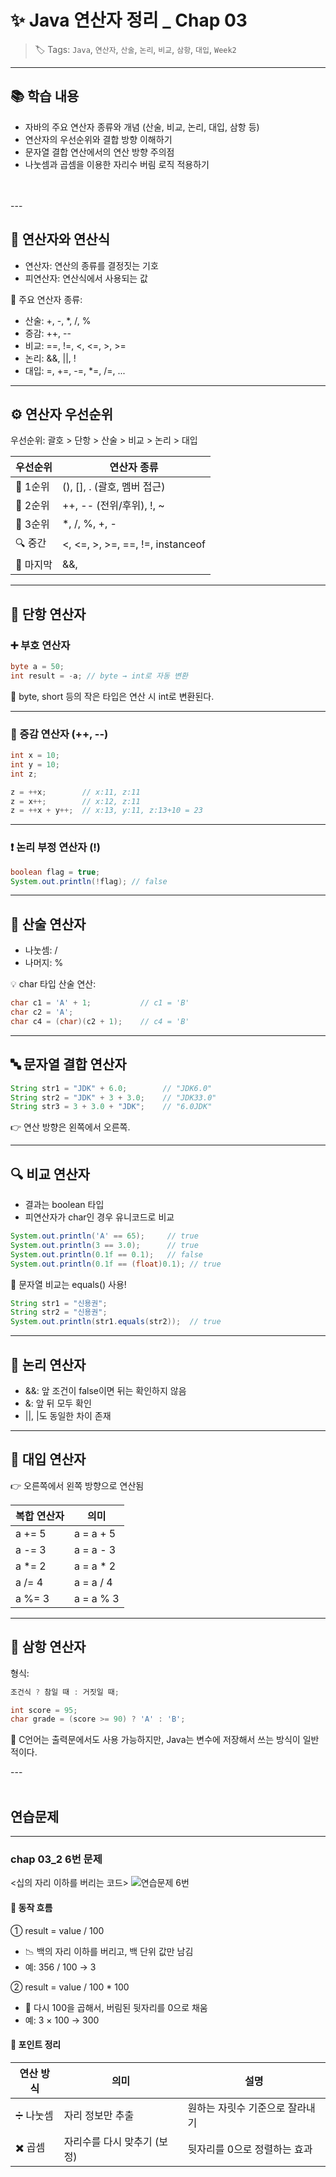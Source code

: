 # ✨ Java 연산자 정리 _ Chap 03

> 🏷 Tags: `Java`, `연산자`, `산술`, `논리`, `비교`, `삼항`, `대입`, `Week2`

---

## 📚 학습 내용

- 자바의 주요 연산자 종류와 개념 (산술, 비교, 논리, 대입, 삼항 등)
- 연산자의 우선순위와 결합 방향 이해하기
- 문자열 결합 연산에서의 연산 방향 주의점
- 나눗셈과 곱셈을 이용한 자리수 버림 로직 적용하기

<br><br>---


## 🧠 연산자와 연산식

- 연산자: 연산의 종류를 결정짓는 기호
- 피연산자: 연산식에서 사용되는 값

📌 주요 연산자 종류:
- 산술: +, -, *, /, %
- 증감: ++, --
- 비교: ==, !=, <, <=, >, >=
- 논리: &&, ||, !
- 대입: =, +=, -=, *=, /=, ...

---

## ⚙️ 연산자 우선순위

우선순위: 괄호 > 단항 > 산술 > 비교 > 논리 > 대입

| 우선순위 | 연산자 종류                     |
|----------|----------------------------------|
| 🥇 1순위 | (), [], . (괄호, 멤버 접근)       |
| 🥈 2순위 | ++, -- (전위/후위), !, ~          |
| 🥉 3순위 | *, /, %, +, -                    |
| 🔍 중간  | <, <=, >, >=, ==, !=, instanceof |
| 🎯 마지막 | &&, ||, =, +=, -=, ? :           |

---

## 🔹 단항 연산자

### ➕ 부호 연산자

```java
byte a = 50;
int result = -a; // byte → int로 자동 변환
```

📌 byte, short 등의 작은 타입은 연산 시 int로 변환된다.

---

### 🔁 증감 연산자 (++, --)

```java
int x = 10;
int y = 10;
int z;

z = ++x;        // x:11, z:11
z = x++;        // x:12, z:11
z = ++x + y++;  // x:13, y:11, z:13+10 = 23
```

---

### ❗ 논리 부정 연산자 (!)

```java
boolean flag = true;
System.out.println(!flag); // false
```

---

## 🔸 산술 연산자

- 나눗셈: /
- 나머지: %

💡 char 타입 산술 연산:
```java
char c1 = 'A' + 1;           // c1 = 'B'
char c2 = 'A';
char c4 = (char)(c2 + 1);    // c4 = 'B'
```

---

## 🔤 문자열 결합 연산자

```java
String str1 = "JDK" + 6.0;        // "JDK6.0"
String str2 = "JDK" + 3 + 3.0;    // "JDK33.0"
String str3 = 3 + 3.0 + "JDK";    // "6.0JDK"
```

👉 연산 방향은 왼쪽에서 오른쪽.

---

## 🔍 비교 연산자

- 결과는 boolean 타입
- 피연산자가 char인 경우 유니코드로 비교

```java
System.out.println('A' == 65);     // true
System.out.println(3 == 3.0);      // true
System.out.println(0.1f == 0.1);   // false
System.out.println(0.1f == (float)0.1); // true
```

📌 문자열 비교는 equals() 사용!
```java
String str1 = "신용권";
String str2 = "신용권";
System.out.println(str1.equals(str2));  // true
```

---

## 🔗 논리 연산자

- &&: 앞 조건이 false이면 뒤는 확인하지 않음
- &: 앞 뒤 모두 확인
- ||, |도 동일한 차이 존재

---

## 📝 대입 연산자

👉 오른쪽에서 왼쪽 방향으로 연산됨

| 복합 연산자 | 의미             |
|--------------|------------------|
| a += 5       | a = a + 5        |
| a -= 3       | a = a - 3        |
| a *= 2       | a = a * 2        |
| a /= 4       | a = a / 4        |
| a %= 3       | a = a % 3        |

---

## 🎯 삼항 연산자

형식:
```java
조건식 ? 참일 때 : 거짓일 때;
```

```java
int score = 95;
char grade = (score >= 90) ? 'A' : 'B';
```

📌 C언어는 출력문에서도 사용 가능하지만, Java는 변수에 저장해서 쓰는 방식이 일반적이다.

---<br><br>


## 연습문제 
---
### chap 03_2 6번 문제
<십의 자리 이하를 버리는 코드>
![연습문제 6번](https://github.com/user-attachments/assets/ae95c989-ce10-4d33-bd01-bfcf42f1003d)

#### 🧩 동작 흐름
① result = value / 100
- 📉 백의 자리 이하를 버리고, 백 단위 값만 남김
- 예: 356 / 100 → 3

② result = value / 100 * 100
- 📐 다시 100을 곱해서, 버림된 뒷자리를 0으로 채움
-  예: 3 × 100 → 300

  #### 🧠 포인트 정리
  | 연산 방식 | 의미                          | 설명                              |
|-----------|-------------------------------|-----------------------------------|
| ➗ 나눗셈  | 자리 정보만 추출              | 원하는 자릿수 기준으로 잘라내기    |
| ✖️ 곱셈   | 자리수를 다시 맞추기 (보정)    | 뒷자리를 0으로 정렬하는 효과       |



